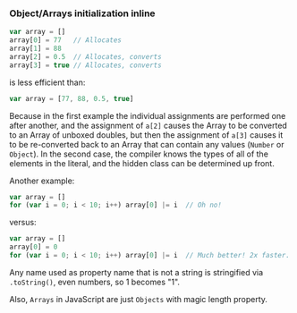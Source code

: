 ### Object/Arrays initialization inline

```js
var array = []
array[0] = 77   // Allocates
array[1] = 88
array[2] = 0.5  // Allocates, converts
array[3] = true // Allocates, converts
```

is less efficient than:

```js
var array = [77, 88, 0.5, true]
```

Because in the first example the individual assignments are performed one after another, and the assignment of `a[2]` causes the Array to be converted to an Array of unboxed doubles, but then the assignment of `a[3]` causes it to be re-converted back to an Array that can contain any values (`Number` or `Object`). In the second case, the compiler knows the types of all of the elements in the literal, and the hidden class can be determined up front.

Another example:

```js
var array = []
for (var i = 0; i < 10; i++) array[0] |= i  // Oh no!
```

versus:

```js
var array = []
array[0] = 0
for (var i = 0; i < 10; i++) array[0] |= i  // Much better! 2x faster.
```

Any name used as property name that is not a string is stringified via `.toString()`, even numbers, so 1 becomes "1".

Also, `Arrays` in JavaScript are just `Objects` with magic length property.
